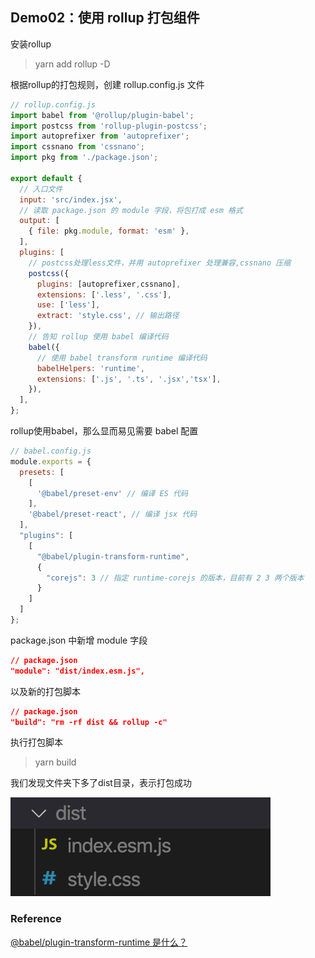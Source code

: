 ## Demo02：使用 rollup 打包组件
安装rollup
> yarn add rollup -D

根据rollup的打包规则，创建 rollup.config.js 文件
```js
// rollup.config.js
import babel from '@rollup/plugin-babel';
import postcss from 'rollup-plugin-postcss';
import autoprefixer from 'autoprefixer';
import cssnano from 'cssnano';
import pkg from './package.json';

export default {
  // 入口文件
  input: 'src/index.jsx',
  // 读取 package.json 的 module 字段，将包打成 esm 格式
  output: [
    { file: pkg.module, format: 'esm' },
  ],
  plugins: [
    // postcss处理less文件，并用 autoprefixer 处理兼容,cssnano 压缩
    postcss({
      plugins: [autoprefixer,cssnano],
      extensions: ['.less', '.css'],
      use: ['less'],
      extract: 'style.css', // 输出路径
    }),
    // 告知 rollup 使用 babel 编译代码
    babel({
      // 使用 babel transform runtime 编译代码
      babelHelpers: 'runtime',
      extensions: ['.js', '.ts', '.jsx','tsx'],
    }),
  ],
};

```
rollup使用babel，那么显而易见需要 babel 配置
``` js
// babel.config.js
module.exports = {
  presets: [
    [
      '@babel/preset-env' // 编译 ES 代码
    ],
    '@babel/preset-react', // 编译 jsx 代码
  ],
  "plugins": [
    [
      "@babel/plugin-transform-runtime",  
      {
        "corejs": 3 // 指定 runtime-corejs 的版本，目前有 2 3 两个版本
      }
    ]
  ]
};

```
package.json 中新增 module 字段
```json
// package.json
"module": "dist/index.esm.js",
```
以及新的打包脚本
```json
// package.json
"build": "rm -rf dist && rollup -c"
```
执行打包脚本
> yarn build

我们发现文件夹下多了dist目录，表示打包成功  

![20210220105022.png](https://raw.githubusercontent.com/coderzzp/cloud-image/main/vs-picgo20210220105022.png)

### Reference
[@babel/plugin-transform-runtime 是什么？](https://zhuanlan.zhihu.com/p/147083132)

